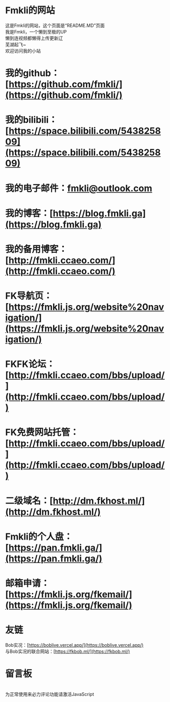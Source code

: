 # Fmkli的网站  
这是Fmkli的网站，这个页面是“README.MD”页面  
我是Fmkli，一个懒到至极的UP  
懒到连视频都懒得上传更新辽  
芜湖起飞~  
欢迎访问我的小站 
# 我的github：[https://github.com/fmkli/](https://github.com/fmkli/)   
# 我的bilibili：[https://space.bilibili.com/543825809](https://space.bilibili.com/543825809)    
# 我的电子邮件：[fmkli@outlook.com](fmkli@outlook.com)  
# 我的博客：[https://blog.fmkli.ga](https://blog.fmkli.ga)  
# 我的备用博客：[http://fmkli.ccaeo.com/](http://fmkli.ccaeo.com/)  
# FK导航页：[https://fmkli.js.org/website%20navigation/](https://fmkli.js.org/website%20navigation/)  
# FKFK论坛：[http://fmkli.ccaeo.com/bbs/upload/](http://fmkli.ccaeo.com/bbs/upload/)  
# FK免费网站托管：[http://fmkli.ccaeo.com/bbs/upload/](http://fmkli.ccaeo.com/bbs/upload/)  
# 二级域名：[http://dm.fkhost.ml/](http://dm.fkhost.ml/)  
# Fmkli的个人盘：[https://pan.fmkli.ga/](https://pan.fmkli.ga/)  
# 邮箱申请：[https://fmkli.js.org/fkemail/](https://fmkli.js.org/fkemail/)  
# 友链  
Bob实况：[https://boblive.vercel.app/](https://boblive.vercel.app/)    
与Bob实况的联合网站：[https://fkbob.ml/](https://fkbob.ml/)  
# 留言板  
<!-- 来必力City版安装代码 -->  
<div id="lv-container" data-id="city" data-uid="MTAyMC81MjI0OC8yODcyNw==">  
<script type="text/javascript">  
   (function(d, s) {  
       var j, e = d.getElementsByTagName(s)[0];  

       if (typeof LivereTower === 'function') { return; }  

       j = d.createElement(s);  
       j.src = 'https://cdn-city.livere.com/js/embed.dist.js';  
       j.async = true;  

       e.parentNode.insertBefore(j, e);  
   })(document, 'script');  
</script>  
<noscript>为正常使用来必力评论功能请激活JavaScript</noscript>  
</div>  
<!-- City版安装代码已完成 -->


